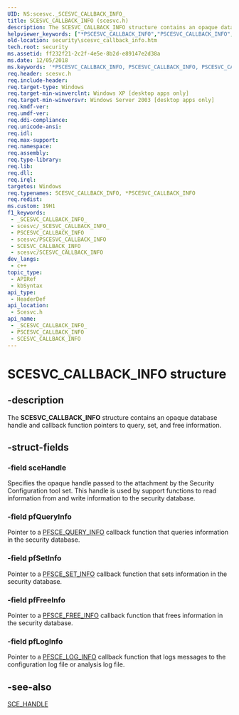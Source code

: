 ```yaml
---
UID: NS:scesvc._SCESVC_CALLBACK_INFO_
title: SCESVC_CALLBACK_INFO (scesvc.h)
description: The SCESVC_CALLBACK_INFO structure contains an opaque database handle and callback function pointers to query, set, and free information.
helpviewer_keywords: ["*PSCESVC_CALLBACK_INFO","PSCESVC_CALLBACK_INFO","PSCESVC_CALLBACK_INFO structure pointer [Security]","SCESVC_CALLBACK_INFO","SCESVC_CALLBACK_INFO structure [Security]","_config_scesvc_callback_info","scesvc/PSCESVC_CALLBACK_INFO","scesvc/SCESVC_CALLBACK_INFO","security.scesvc_callback_info"]
old-location: security\scesvc_callback_info.htm
tech.root: security
ms.assetid: ff232f21-2c2f-4e5e-8b2d-e89147e2d38a
ms.date: 12/05/2018
ms.keywords: '*PSCESVC_CALLBACK_INFO, PSCESVC_CALLBACK_INFO, PSCESVC_CALLBACK_INFO structure pointer [Security], SCESVC_CALLBACK_INFO, SCESVC_CALLBACK_INFO structure [Security], _config_scesvc_callback_info, scesvc/PSCESVC_CALLBACK_INFO, scesvc/SCESVC_CALLBACK_INFO, security.scesvc_callback_info'
req.header: scesvc.h
req.include-header: 
req.target-type: Windows
req.target-min-winverclnt: Windows XP [desktop apps only]
req.target-min-winversvr: Windows Server 2003 [desktop apps only]
req.kmdf-ver: 
req.umdf-ver: 
req.ddi-compliance: 
req.unicode-ansi: 
req.idl: 
req.max-support: 
req.namespace: 
req.assembly: 
req.type-library: 
req.lib: 
req.dll: 
req.irql: 
targetos: Windows
req.typenames: SCESVC_CALLBACK_INFO, *PSCESVC_CALLBACK_INFO
req.redist: 
ms.custom: 19H1
f1_keywords:
 - _SCESVC_CALLBACK_INFO_
 - scesvc/_SCESVC_CALLBACK_INFO_
 - PSCESVC_CALLBACK_INFO
 - scesvc/PSCESVC_CALLBACK_INFO
 - SCESVC_CALLBACK_INFO
 - scesvc/SCESVC_CALLBACK_INFO
dev_langs:
 - c++
topic_type:
 - APIRef
 - kbSyntax
api_type:
 - HeaderDef
api_location:
 - Scesvc.h
api_name:
 - _SCESVC_CALLBACK_INFO_
 - PSCESVC_CALLBACK_INFO
 - SCESVC_CALLBACK_INFO
---
```


# SCESVC_CALLBACK_INFO structure


## -description

The <b>SCESVC_CALLBACK_INFO</b> structure contains an opaque database handle and callback function pointers to query, set, and free information.

## -struct-fields

### -field sceHandle

Specifies the opaque handle passed to the attachment by the Security Configuration tool set. This handle is used by support functions to read information from and write information to the security database.

### -field pfQueryInfo

Pointer to a 
<a href="/windows/desktop/api/scesvc/nc-scesvc-pfsce_query_info">PFSCE_QUERY_INFO</a> callback function that queries information in the security database.

### -field pfSetInfo

Pointer to a 
<a href="/windows/desktop/api/scesvc/nc-scesvc-pfsce_set_info">PFSCE_SET_INFO</a> callback function that sets information in the security database.

### -field pfFreeInfo

Pointer to a 
<a href="/windows/desktop/api/scesvc/nc-scesvc-pfsce_free_info">PFSCE_FREE_INFO</a> callback function that frees information in the security database.

### -field pfLogInfo

Pointer to a 
<a href="/windows/desktop/api/scesvc/nc-scesvc-pfsce_log_info">PFSCE_LOG_INFO</a> callback function that logs messages to the configuration log file or analysis log file.

## -see-also

<a href="/windows/desktop/SecMgmt/sce-handle">SCE_HANDLE</a>

